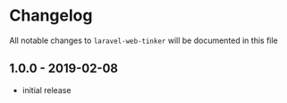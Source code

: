 # Changelog

All notable changes to `laravel-web-tinker` will be documented in this file

## 1.0.0 - 2019-02-08

- initial release
